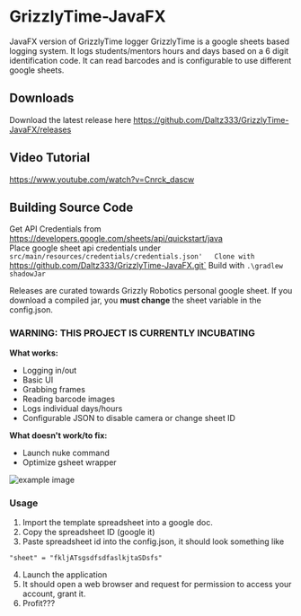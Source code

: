 # GrizzlyTime-JavaFX
JavaFX version of GrizzlyTime logger
GrizzlyTime is a google sheets based logging system. It logs students/mentors hours and days based on a 6 digit identification code. It can read barcodes and is configurable to use different google sheets. 

## Downloads
Download the latest release here
https://github.com/Daltz333/GrizzlyTime-JavaFX/releases

## Video Tutorial
https://www.youtube.com/watch?v=Cnrck_dascw

## Building Source Code
Get API Credentials from https://developers.google.com/sheets/api/quickstart/java  
Place google sheet api credentials under `src/main/resources/credentials/credentials.json'  
Clone with `https://github.com/Daltz333/GrizzlyTime-JavaFX.git` 
Build with `.\gradlew shadowJar`

Releases are curated towards Grizzly Robotics personal google sheet. If you download a compiled jar, you **must change** 
the sheet variable in the config.json.
### WARNING: THIS PROJECT IS CURRENTLY INCUBATING
**What works:**
 - Logging in/out
 - Basic UI
 - Grabbing frames
 - Reading barcode images
 - Logs individual days/hours
 - Configurable JSON to disable camera or change sheet ID
 
 **What doesn't work/to fix:**
  - Launch nuke command
  - Optimize gsheet wrapper
 
![example image](https://i.ibb.co/TK4Q1WT/90.png)
### Usage
1. Import the template spreadsheet into a google doc.
2. Copy the spreadsheet ID (google it)
3. Paste spreadsheet id into the config.json, it should look something like
```
"sheet" = "fkljATsgsdfsdfaslkjtaSDsfs"
```
4. Launch the application
5. It should open a web browser and request for permission to access your account, grant it.
6. Profit???
